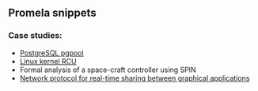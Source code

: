## Promela snippets

### Case studies:

- [PostgreSQL pgpool](http://d.hatena.ne.jp/interdb/touch/20100815/1281809853)
- [Linux kernel RCU](https://lwn.net/Articles/279077/)
- Formal analysis of a space-craft controller using SPIN 
- [Network protocol for real-time sharing between graphical applications](https://github.com/verse/verse/tree/master/misc/promela)
